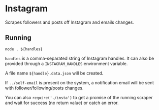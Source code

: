 # Instagram

Scrapes followers and posts off Instagram and emails changes.

## Running

`node . ${handles}`

`handles` is a comma-separated string of Instagram handles.
It can also be provided through a `INSTAGRAM_HANDLES` environment variable.

A file name `${handle}.data.json` will be created.

If `../self-email` is present on the system, a notification email will be sent
with follower/following/posts changes.

You can also `require('./insta')` to get a promise of the running scraper
and wait for success (no return value) or catch an error.
